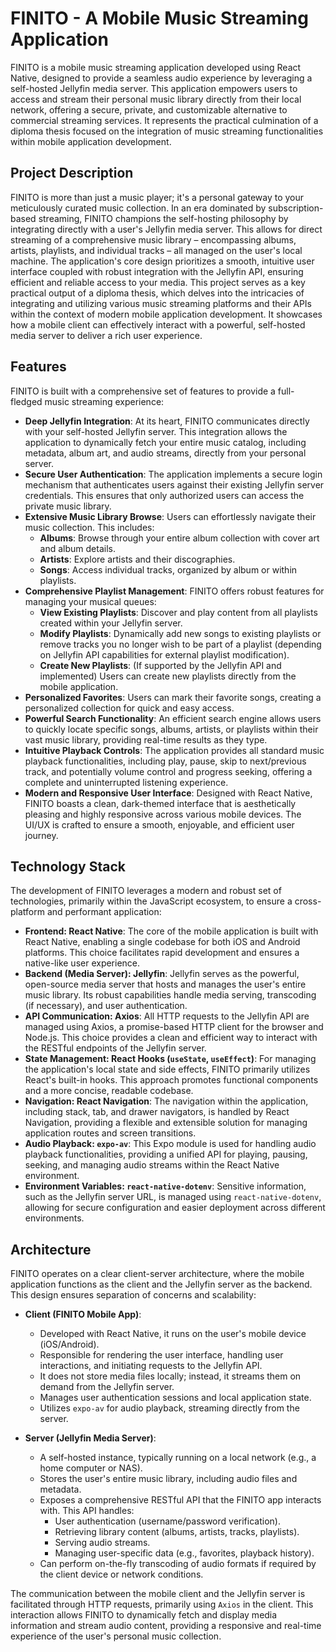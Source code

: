 # FINITO - A Mobile Music Streaming Application

FINITO is a mobile music streaming application developed using React Native, designed to provide a seamless audio experience by leveraging a self-hosted Jellyfin media server. This application empowers users to access and stream their personal music library directly from their local network, offering a secure, private, and customizable alternative to commercial streaming services. It represents the practical culmination of a diploma thesis focused on the integration of music streaming functionalities within mobile application development.

## Project Description

FINITO is more than just a music player; it's a personal gateway to your meticulously curated music collection. In an era dominated by subscription-based streaming, FINITO champions the self-hosting philosophy by integrating directly with a user's Jellyfin media server. This allows for direct streaming of a comprehensive music library – encompassing albums, artists, playlists, and individual tracks – all managed on the user's local machine. The application's core design prioritizes a smooth, intuitive user interface coupled with robust integration with the Jellyfin API, ensuring efficient and reliable access to your media. This project serves as a key practical output of a diploma thesis, which delves into the intricacies of integrating and utilizing various music streaming platforms and their APIs within the context of modern mobile application development. It showcases how a mobile client can effectively interact with a powerful, self-hosted media server to deliver a rich user experience.

## Features

FINITO is built with a comprehensive set of features to provide a full-fledged music streaming experience:

* **Deep Jellyfin Integration**: At its heart, FINITO communicates directly with your self-hosted Jellyfin server. This integration allows the application to dynamically fetch your entire music catalog, including metadata, album art, and audio streams, directly from your personal server.
* **Secure User Authentication**: The application implements a secure login mechanism that authenticates users against their existing Jellyfin server credentials. This ensures that only authorized users can access the private music library.
* **Extensive Music Library Browse**: Users can effortlessly navigate their music collection. This includes:
    * **Albums**: Browse through your entire album collection with cover art and album details.
    * **Artists**: Explore artists and their discographies.
    * **Songs**: Access individual tracks, organized by album or within playlists.
* **Comprehensive Playlist Management**: FINITO offers robust features for managing your musical queues:
    * **View Existing Playlists**: Discover and play content from all playlists created within your Jellyfin server.
    * **Modify Playlists**: Dynamically add new songs to existing playlists or remove tracks you no longer wish to be part of a playlist (depending on Jellyfin API capabilities for external playlist modification).
    * **Create New Playlists**: (If supported by the Jellyfin API and implemented) Users can create new playlists directly from the mobile application.
* **Personalized Favorites**: Users can mark their favorite songs, creating a personalized collection for quick and easy access.
* **Powerful Search Functionality**: An efficient search engine allows users to quickly locate specific songs, albums, artists, or playlists within their vast music library, providing real-time results as they type.
* **Intuitive Playback Controls**: The application provides all standard music playback functionalities, including play, pause, skip to next/previous track, and potentially volume control and progress seeking, offering a complete and uninterrupted listening experience.
* **Modern and Responsive User Interface**: Designed with React Native, FINITO boasts a clean, dark-themed interface that is aesthetically pleasing and highly responsive across various mobile devices. The UI/UX is crafted to ensure a smooth, enjoyable, and efficient user journey.

## Technology Stack

The development of FINITO leverages a modern and robust set of technologies, primarily within the JavaScript ecosystem, to ensure a cross-platform and performant application:

* **Frontend: React Native**: The core of the mobile application is built with React Native, enabling a single codebase for both iOS and Android platforms. This choice facilitates rapid development and ensures a native-like user experience.
* **Backend (Media Server): Jellyfin**: Jellyfin serves as the powerful, open-source media server that hosts and manages the user's entire music library. Its robust capabilities handle media serving, transcoding (if necessary), and user authentication.
* **API Communication: Axios**: All HTTP requests to the Jellyfin API are managed using Axios, a promise-based HTTP client for the browser and Node.js. This choice provides a clean and efficient way to interact with the RESTful endpoints of the Jellyfin server.
* **State Management: React Hooks (`useState`, `useEffect`)**: For managing the application's local state and side effects, FINITO primarily utilizes React's built-in hooks. This approach promotes functional components and a more concise, readable codebase.
* **Navigation: React Navigation**: The navigation within the application, including stack, tab, and drawer navigators, is handled by React Navigation, providing a flexible and extensible solution for managing application routes and screen transitions.
* **Audio Playback: `expo-av`**: This Expo module is used for handling audio playback functionalities, providing a unified API for playing, pausing, seeking, and managing audio streams within the React Native environment.
* **Environment Variables: `react-native-dotenv`**: Sensitive information, such as the Jellyfin server URL, is managed using `react-native-dotenv`, allowing for secure configuration and easier deployment across different environments.

## Architecture

FINITO operates on a clear client-server architecture, where the mobile application functions as the client and the Jellyfin server as the backend. This design ensures separation of concerns and scalability:

* **Client (FINITO Mobile App)**:
    * Developed with React Native, it runs on the user's mobile device (iOS/Android).
    * Responsible for rendering the user interface, handling user interactions, and initiating requests to the Jellyfin API.
    * It does not store media files locally; instead, it streams them on demand from the Jellyfin server.
    * Manages user authentication sessions and local application state.
    * Utilizes `expo-av` for audio playback, streaming directly from the server.

* **Server (Jellyfin Media Server)**:
    * A self-hosted instance, typically running on a local network (e.g., a home computer or NAS).
    * Stores the user's entire music library, including audio files and metadata.
    * Exposes a comprehensive RESTful API that the FINITO app interacts with. This API handles:
        * User authentication (username/password verification).
        * Retrieving library content (albums, artists, tracks, playlists).
        * Serving audio streams.
        * Managing user-specific data (e.g., favorites, playback history).
    * Can perform on-the-fly transcoding of audio formats if required by the client device or network conditions.

The communication between the mobile client and the Jellyfin server is facilitated through HTTP requests, primarily using `Axios` in the client. This interaction allows FINITO to dynamically fetch and display media information and stream audio content, providing a responsive and real-time experience of the user's personal music collection.
